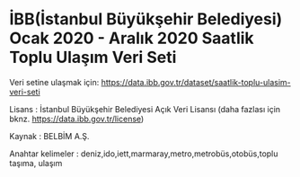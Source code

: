 # İBB(İstanbul Büyükşehir Belediyesi) Ocak 2020 - Aralık 2020 Saatlik Toplu Ulaşım Veri Seti 

Veri setine ulaşmak için: https://data.ibb.gov.tr/dataset/saatlik-toplu-ulasim-veri-seti

Lisans : İstanbul Büyükşehir Belediyesi Açık Veri Lisansı (daha fazlası için bknz. https://data.ibb.gov.tr/license)

Kaynak : BELBİM A.Ş.

Anahtar kelimeler : deniz,ido,iett,marmaray,metro,metrobüs,otobüs,toplu taşıma, ulaşım
